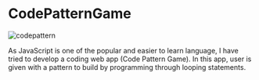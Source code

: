 # CodePatternGame

![codepattern](https://user-images.githubusercontent.com/24903839/36989863-cf806598-2057-11e8-8902-fed87024ce56.png)

As JavaScript is one of the popular and easier to learn language, I have tried to develop a coding web app (Code Pattern Game). In this app, user is given with a pattern to build by programming through looping statements.
